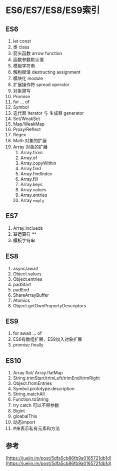 # ES6/ES7/ES8/ES9索引

## ES6

1. let const
2. 类 class
3. 箭头函数 arrow function
4. 函数参数默认值
5. 模板字符串
6. 解构赋值 destructing assignment
7. 模块化 module&#x20;
8. 扩展操作符 spread operator&#x20;
9. 对象简写
10. Promise
11. for ... of
12. Symbol
13. 迭代器 Iterator 与 生成器 generator
14. Set/WeakSet
15. Map/WeakMap
16. Proxy/Reflect
17. Regex
18. Math 对象的扩展
19. Array 对象的扩展
    1. Array.from
    2. Array.of
    3. Array.copyWithin
    4. Array.find
    5. Array.findIndex
    6. Array.fill
    7. Array.keys
    8. Array.values
    9. Array.entries
    10. Array `empty`

## ES7

1. Array.inclueds
2. 幂运算符 \*\*
3. 模板字符串

## ES8

1. async/await
2. Object.values
3. Object.entries
4. padStart
5. padEnd
6. ShareArrayBuffer
7. Atomics
8. Object.getOwnPropertyDescriptors

## ES9

1. for await ... of
2. ES6有数组扩展，ES9加入对象扩展
3. promise.finally

## ES10

1. Array.flat/ Array.flatMap
2. String.trimStart/trimLeft/trimEnd/tirmRight
3. Object.fromEntries
4. Symbol.prototype.description
5. String.matchAll
6. Function.toString
7. try catch 可以不带参数
8. Bigint
9. gloabalThis
10. 动态import
11. \#来表示私有元素和方法

## 参考

[https://juejin.im/post/5dfa5cb86fb9a0165721db1d](https://juejin.im/post/5dfa5cb86fb9a0165721db1d)






